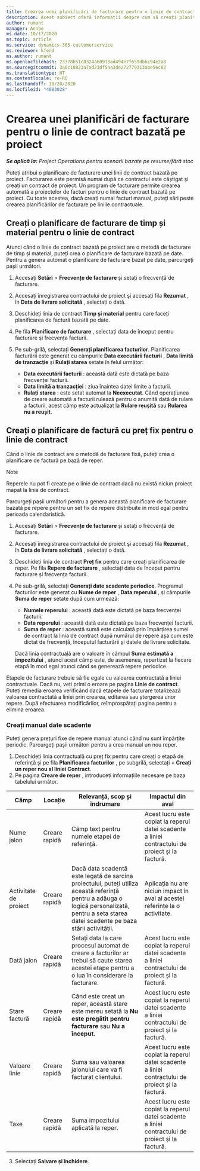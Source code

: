 ```yaml
---
title: Crearea unei planificări de facturare pentru o linie de contract bazată pe proiect
description: Acest subiect oferă informații despre cum să creați planificări de facturare și repere pe liniile de contract.
author: rumant
manager: Annbe
ms.date: 10/17/2020
ms.topic: article
ms.service: dynamics-365-customerservice
ms.reviewer: kfend
ms.author: rumant
ms.openlocfilehash: 23378b51c8324a60918ad494e7f659dbbc94e2a8
ms.sourcegitcommit: 3a0c18823a7ad23df5aa3de272779313abe56c82
ms.translationtype: HT
ms.contentlocale: ro-RO
ms.lasthandoff: 10/20/2020
ms.locfileid: "4083028"
---
```

# <a name="create-an-invoice-schedule-on-a-project-based-contract-line"></a>Crearea unei planificări de facturare pentru o linie de contract bazată pe proiect 

_**Se aplică la:** Project Operations pentru scenarii bazate pe resurse/fără stoc_

Puteți atribui o planificare de facturare unei linii de contract bazată pe proiect. Facturarea este permisă numai după ce contractul este câștigat și creați un contract de proiect. Un program de facturare permite crearea automată a proiectelor de facturi pentru o linie de contract bazată pe proiect. Cu toate acestea, dacă creați numai facturi manual, puteți sări peste crearea planificărilor de facturare pe liniile contractuale.

## <a name="create-a-time-and-material-invoice-schedule-for-a-contract-line"></a>Creați o planificare de facturare de timp și material pentru o linie de contract

Atunci când o linie de contract bazată pe proiect are o metodă de facturare de timp și material, puteți crea o planificare de facturare bazată pe date. Pentru a genera automat o planificare de facturare bazat pe date, parcurgeți pașii următori.

1. Accesați **Setări** > **Frecvențe de facturare** și setați o frecvență de facturare.
2. Accesați înregistrarea contractului de proiect și accesați fila **Rezumat** , în **Data de livrare solicitată** , selectați o dată.
3. Deschideți linia de contract **Timp și material** pentru care faceți planificarea de factură bazată pe date. 
4. Pe fila **Planificare de facturare** , selectați data de început pentru facturare și frecvența facturii.
5. Pe sub-grilă, selectați **Generați planificarea facturilor**. Planificarea facturării este generat cu câmpurile **Data executării facturii** , **Data limită de tranzacție** și **Rulați starea** setate în felul următor:

    - **Data executării facturii** : această dată este dictată pe baza frecvenței facturii.
    - **Data limită a tranzacției** : ziua înaintea datei limite a facturii.
    - **Rulați starea** : este setat automat la **Neexecutat**. Când operațiunea de creare automată a facturii rulează pentru o anumită dată de rulare a facturii, acest câmp este actualizat la **Rulare reușită** sau **Rularea nu a reușit**.

## <a name="create-a-fixed-price-invoice-schedule-for-a-contract-line"></a>Creați o planificare de factură cu preț fix pentru o linie de contract

Când o linie de contract are o metodă de facturare fixă, puteți crea o planificare de factură pe bază de reper. 

> [!NOTE]
> Reperele nu pot fi create pe o linie de contract dacă nu există niciun proiect mapat la linia de contract.

Parcurgeți pașii următori pentru a genera această planificare de facturare bazată pe repere pentru un set fix de repere distribuite în mod egal pentru perioada calendaristică.

1. Accesați **Setări** > **Frecvențe de facturare** și setați o frecvență de facturare.
2. Accesați înregistrarea contractului de proiect și accesați fila **Rezumat** , în **Data de livrare solicitată** , selectați o dată.
3. Deschideți linia de contract **Preț fix** pentru care creați planificarea de reper. Pe fila **Repere de facturare** , selectați data de început pentru facturare și frecvența facturii. 
4. Pe sub-grilă, selectați **Generați date scadente periodice**. Programul facturilor este generat cu **Nume de reper** , **Data reperului** , și câmpurile **Suma de reper** setate după cum urmează:

    - **Numele reperului** : această dată este dictată pe baza frecvenței facturii.
    - **Data reperului** : această dată este dictată pe baza frecvenței facturii.
    - **Suma de reper** : această sumă este calculată prin împărțirea sumei de contract la linia de contract după numărul de repere așa cum este dictat de frecvență, începutul facturării și datele de livrare solicitate.

    Dacă linia contractuală are o valoare în câmpul **Suma estimată a impozitului** , atunci acest câmp este, de asemenea, repartizat la fiecare etapă în mod egal atunci când se generează repere periodice.

Etapele de facturare trebuie să fie egale cu valoarea contractată a liniei contractuale. Dacă nu, veți primi o eroare pe pagina **Linie de contract**. Puteți remedia eroarea verificând dacă etapele de facturare totalizează valoarea contractată a liniei prin crearea, editarea sau ștergerea unor repere. După efectuarea modificărilor, reîmprospătați pagina pentru a elimina eroarea.

### <a name="manually-create-milestones"></a>Creați manual date scadente

Puteți genera prețuri fixe de repere manual atunci când nu sunt împărțite periodic. Parcurgeți pașii următori pentru a crea manual un nou reper.

1. Deschideți linia contractuală cu preț fix pentru care creați o etapă de referință și pe fila **Planificarea facturilor** , pe subgrilă, selectați **+ Creați un reper nou al liniei Contract**. 
2. Pe pagina **Creare de reper** , introduceți informațiile necesare pe baza tabelului următor.

| Câmp | Locație | Relevanță, scop și îndrumare | Impactul din aval |
| --- | --- | --- | --- |
| Nume jalon | Creare rapidă | Câmp text pentru numele etapei de referință. | Acest lucru este copiat la reperul datei scadente a liniei contractului de proiect și la factură. |
| Activitate de proiect | Creare rapidă | Dacă data scadentă este legată de sarcina proiectului, puteți utiliza această referință pentru a adăuga o logică personalizată, pentru a seta starea datei scadente pe baza stării activității. | Aplicația nu are niciun impact în aval al acestei referințe la o activitate. |
| Dată jalon | Creare rapidă | Setați data la care procesul automat de creare a facturilor ar trebui să caute starea acestei etape pentru a o lua în considerare la facturare. | Acest lucru este copiat la reperul datei scadente a liniei contractului de proiect și la factură. |
| Stare factură | Creare rapidă | Când este creat un reper, această stare este mereu setată la **Nu este pregătit pentru facturare** sau **Nu a început**. | Acest lucru este copiat la reperul datei scadente a liniei contractului de proiect și la factură. |
| Valoare linie | Creare rapidă | Suma sau valoarea jalonului care va fi facturat clientului. | Acest lucru este copiat la reperul datei scadente a liniei contractului de proiect și la factură. |
| Taxe | Creare rapidă | Suma impozitului aplicată la reper. | Acest lucru este copiat la reperul datei scadente a liniei contractului de proiect și la factură. |

3. Selectați **Salvare și închidere**.
